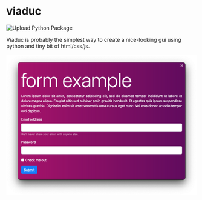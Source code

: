 # viaduc
![Upload Python Package](https://github.com/dtmilano/viaduc/workflows/Upload%20Python%20Package/badge.svg)

Viaduc is probably the simplest way to create a nice-looking gui using python and tiny bit of html/css/js.

![form](./screenshots/form.png)
